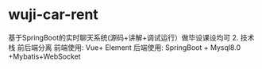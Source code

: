 # wuji-car-rent
基于SpringBoot的实时聊天系统(源码+讲解+调试运行）做毕设课设均可 2. 技术栈    前后端分离         前端使用:  Vue+ Element  后端使用:  SpringBoot + Mysql8.0 +Mybatis+WebSocket  
